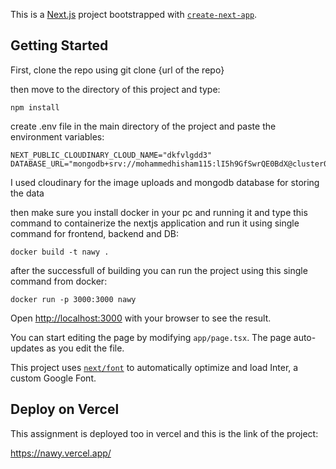 This is a [Next.js](https://nextjs.org/) project bootstrapped with [`create-next-app`](https://github.com/vercel/next.js/tree/canary/packages/create-next-app).

## Getting Started

First, clone the repo using git clone {url of the repo}

then move to the directory of this project and type:

```
npm install
```

create .env file in the main directory of the project and paste the environment variables:

```
NEXT_PUBLIC_CLOUDINARY_CLOUD_NAME="dkfvlgdd3"
DATABASE_URL="mongodb+srv://mohammedhisham115:lI5h9GfSwrQE0BdX@cluster0.ucb7r5y.mongodb.net/Nawy"
```

I used cloudinary for the image uploads and mongodb database for storing the data

then make sure you install docker in your pc and running it and type this command to containerize the nextjs application
and run it using single command for frontend, backend and DB:

```
docker build -t nawy .
```

after the successfull of building you can run the project using this single command from docker:

```
docker run -p 3000:3000 nawy
```

Open [http://localhost:3000](http://localhost:3000) with your browser to see the result.

You can start editing the page by modifying `app/page.tsx`. The page auto-updates as you edit the file.

This project uses [`next/font`](https://nextjs.org/docs/basic-features/font-optimization) to automatically optimize and load Inter, a custom Google Font.

## Deploy on Vercel

This assignment is deployed too in vercel and this is the link of the project:

https://nawy.vercel.app/
